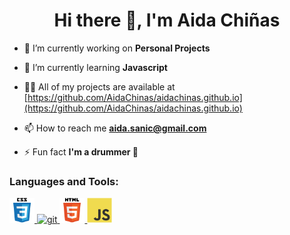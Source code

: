 <h1 align="center">Hi there 👋, I'm Aida Chiñas</h1>




- 🔭 I’m currently working on **Personal Projects**

- 🌱 I’m currently learning **Javascript**

- 👨‍💻 All of my projects are available at [https://github.com/AidaChinas/aidachinas.github.io](https://github.com/AidaChinas/aidachinas.github.io)

- 📫 How to reach me **aida.sanic@gmail.com**

- ⚡ Fun fact **I'm a drummer 🤪**

<h3 align="left">Languages and Tools:</h3>
<p align="left"> <a href="https://www.w3schools.com/css/" target="_blank" rel="noreferrer"> <img src="https://raw.githubusercontent.com/devicons/devicon/master/icons/css3/css3-original-wordmark.svg" alt="css3" width="40" height="40"/> </a> <a href="https://git-scm.com/" target="_blank" rel="noreferrer"> <img src="https://www.vectorlogo.zone/logos/git-scm/git-scm-icon.svg" alt="git" width="40" height="40"/> </a> <a href="https://www.w3.org/html/" target="_blank" rel="noreferrer"> <img src="https://raw.githubusercontent.com/devicons/devicon/master/icons/html5/html5-original-wordmark.svg" alt="html5" width="40" height="40"/> </a> <a href="https://developer.mozilla.org/en-US/docs/Web/JavaScript" target="_blank" rel="noreferrer"> <img src="https://raw.githubusercontent.com/devicons/devicon/master/icons/javascript/javascript-original.svg" alt="javascript" width="40" height="40"/> </a> <a href="https://reactjs.org/" target="_blank" rel="noreferrer"> 
